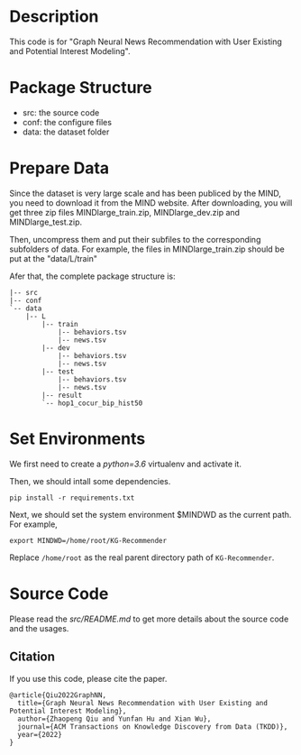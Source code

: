 # Description
This code is for "Graph Neural News Recommendation with User Existing and Potential Interest Modeling".

# Package Structure
- src: the source code
- conf: the configure files
- data: the dataset folder

# Prepare Data
Since the dataset is very large scale and has been publiced by the MIND, you need to download it from the MIND website.
After downloading, you will get three zip files MINDlarge_train.zip, MINDlarge_dev.zip and MINDlarge_test.zip.

Then, uncompress them and put their subfiles to the corresponding subfolders of data.
For example, the files in MINDlarge_train.zip should be put at the "data/L/train"

Afer that, the complete package structure is:
```
|-- src
|-- conf
`-- data
    |-- L
        |-- train
            |-- behaviors.tsv
            |-- news.tsv
        |-- dev
            |-- behaviors.tsv
            |-- news.tsv
        |-- test 
            |-- behaviors.tsv
            |-- news.tsv
        |-- result
        `-- hop1_cocur_bip_hist50
```

# Set Environments
We first need to create a *python=3.6* virtualenv and activate it.

Then, we should intall some dependencies.
```shell
pip install -r requirements.txt
``` 

Next, we should set the system environment $MINDWD as the current path.
For example,
```shell
export MINDWD=/home/root/KG-Recommender
```
Replace `/home/root` as the real parent directory path of `KG-Recommender`.

# Source Code

Please read the *src/README.md* to get more details about the source code and the usages.

## Citation
If you use this code, please cite the paper.
```
@article{Qiu2022GraphNN,
  title={Graph Neural News Recommendation with User Existing and Potential Interest Modeling},
  author={Zhaopeng Qiu and Yunfan Hu and Xian Wu},
  journal={ACM Transactions on Knowledge Discovery from Data (TKDD)},
  year={2022}
}
```
